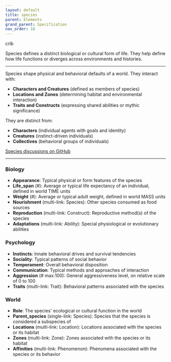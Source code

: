 ```yaml
---
layout: default
title: species
parent: Elements
grand_parent: Specification
nav_order: 18
---
```


<span class="material-symbols-outlined">crib</span>

Species defines a distinct biological or cultural form of life. They help define how life functions or diverges across environments and histories.

--- 
  
Species shape physical and behavioral defaults of a world. They interact with:

- **Characters and Creatures** (defined as members of species)
- **Locations and Zones** (determining habitat and environmental interaction)
- **Traits and Constructs** (expressing shared abilities or mythic significance)

They are distinct from:

- **Characters** (individual agents with goals and identity)
- **Creatures** (instinct-driven individuals)
- **Collectives** (behavioral groups of individuals)

[Species discussions on GitHub](https://github.com/OnlyWorlds/OnlyWorlds/discussions/categories/species)

---
### Biology
- **Appearance**: Typical physical or form features of the species
- **Life_span** (#): Average or typical life expectancy of an individual, defined in world TIME units
- **Weight** (#): Average or typical adult weight, defined in world MASS units
- **Nourishment** (multi-link: Species): Other species consumed as food sources
- **Reproduction** (multi-link: Construct): Reproductive method(s) of the species
- **Adaptations** (multi-link: Ability): Special physiological or evolutionary abilities

### Psychology
- **Instincts**: Innate behavioral drives and survival tendencies
- **Sociality**: Typical patterns of social behavior
- **Temperament**: Overall behavioral disposition
- **Communication**: Typical methods and approaches of interaction
- **Aggression** (# max:100): General aggressiveness level, on relative scale of 0 to 100
- **Traits** (multi-link: Trait): Behavioral patterns associated with the species

### World
- **Role**: The species' ecological or cultural function in the world
- **Parent_species** (single-link: Species): Species that the species is considered a subspecies of
- **Locations** (multi-link: Location): Locations associated with the species or its habitat
- **Zones** (multi-link: Zone): Zones associated with the species or its habitat
- **Affinities** (multi-link: Phenomenon): Phenomena associated with the species or its behavior

